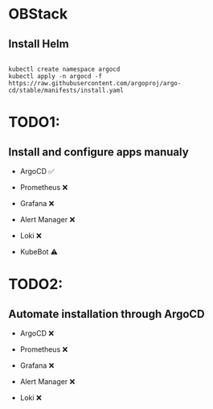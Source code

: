 # OBStack

## Install Helm
<pre><code>
kubectl create namespace argocd
kubectl apply -n argocd -f https://raw.githubusercontent.com/argoproj/argo-cd/stable/manifests/install.yaml
</code></pre>


# TODO1:
## Install and configure apps manualy 

- ArgoCD :white_check_mark:

- Prometheus :x:

- Grafana  :x:

- Alert Manager :x:

- Loki :x:

- KubeBot :warning:

# TODO2:
## Automate installation through ArgoCD

- ArgoCD :x:

- Prometheus :x:

- Grafana  :x:

- Alert Manager :x:

- Loki :x:
